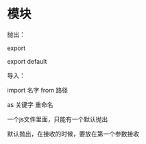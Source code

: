 # 模块

抛出：

export

export default

导入：

import 名字 from 路径

as 关键字  重命名

一个js文件里面，只能有一个默认抛出

默认抛出，在接收的时候，要放在第一个参数接收